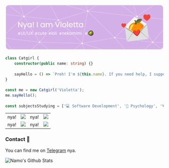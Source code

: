 ![Header](./assets/_banner.png)

```TypeScript
class Catgirl {
    constructor(public name: string) {}
    
    sayHello = () => `Preh! I'm ${this.name}. If you need help, I suppose I could lend a paw, nya~`;
}

const me = new Catgirl('Violetta');
me.sayHello();

const subjectsStudying = ['💻 Software Development', '🔮 Psychology', '🪐 Operations Research', '🍰 Baking'];
```

<table>
<tr>
    <td>nya!</td>
    <td><img src="https://skillicons.dev/icons?i=js,ts,react,nodejs,deno" /></td>
    <td>nya!</td>
    <td><img src="https://skillicons.dev/icons?i=electron,sass,tailwind,threejs,figma" /></td>
</tr>
<tr>
    <td>nya!</td>
    <td><img src="https://skillicons.dev/icons?i=nextjs,sqlite,postgres,git,blender" /></td>
    <td>nya!</td>
    <td><img src="https://skillicons.dev/icons?i=py,fastapi,tensorflow," /></td>
</tr>
</table>

### Contact 📄
You can find me on [Telegram][tg] nya.

<img align="center" alt="Namo's Github Stats" src="https://github-readme-stats.vercel.app/api?username=namolite&hide=prs,issues,contribs&count_private=true&show_icons=true&show_owner=true" />

[tg]:https://t.me/unlimited_echo_bot
